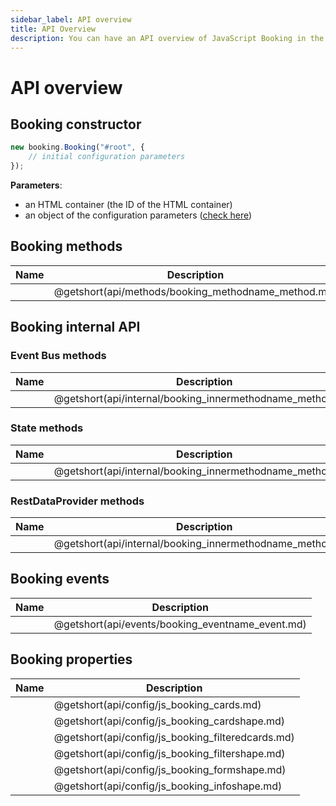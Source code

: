 ```yaml
---
sidebar_label: API overview
title: API Overview
description: You can have an API overview of JavaScript Booking in the documentation of the DHTMLX JavaScript Booking library. Browse developer guides and API reference, try out code examples and live demos, and download a free 30-day evaluation version of DHTMLX Booking.
---
```


# API overview

## Booking constructor

~~~jsx {}
new booking.Booking("#root", {
	// initial configuration parameters
});
~~~

**Parameters**:

- an HTML container (the ID of the HTML container)
- an object of the configuration parameters ([check here](#booking-properties))

## Booking methods

| Name                                               | Description                                               |
| -------------------------------------------------- | --------------------------------------------------------- |
| [](api/methods/booking_methodname_method.md)       | @getshort(api/methods/booking_methodname_method.md)       |

## Booking internal API

### Event Bus methods

| Name                                                    | Description                                                    |
| ------------------------------------------------------- | -------------------------------------------------------------- |
| [](api/internal/booking_innermethodname_method.md)      | @getshort(api/internal/booking_innermethodname_method.md)      |

### State methods

| Name                                                    | Description                                                    |
| ------------------------------------------------------- | -------------------------------------------------------------- |
| [](api/internal/booking_innermethodname_method.md)      | @getshort(api/internal/booking_innermethodname_method.md)      |

### RestDataProvider methods

| Name                                                     | Description                                                   |
| -------------------------------------------------------- | ------------------------------------------------------------- |
| [](api/internal/booking_innermethodname_method.md)       | @getshort(api/internal/booking_innermethodname_method.md)     |

## Booking events

| Name                                                  | Description                                                 |
| ----------------------------------------------------- | ----------------------------------------------------------- |
| [](api/events/booking_eventname_event.md)             | @getshort(api/events/booking_eventname_event.md)            |

## Booking properties

| Name                                      | Description                                      |
| ----------------------------------------- | ------------------------------------------------ |
| [](api/config/js_booking_cards.md)        | @getshort(api/config/js_booking_cards.md)        |
| [](api/config/js_booking_cardshape.md)    | @getshort(api/config/js_booking_cardshape.md)    |
| [](api/config/js_booking_filteredcards.md)| @getshort(api/config/js_booking_filteredcards.md)|
| [](api/config/js_booking_filtershape.md)  | @getshort(api/config/js_booking_filtershape.md)  |
| [](api/config/js_booking_formshape.md)    | @getshort(api/config/js_booking_formshape.md)    |
| [](api/config/js_booking_infoshape.md)    | @getshort(api/config/js_booking_infoshape.md)    |
